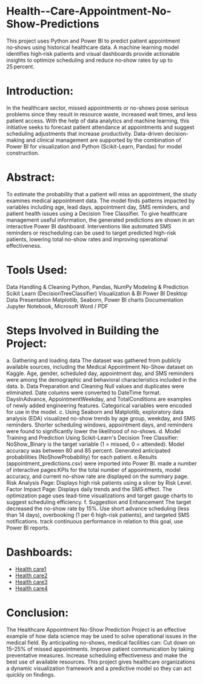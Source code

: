 # Health--Care-Appointment-No-Show-Predictions
This project uses Python and Power BI to predict patient appointment no‑shows using historical healthcare data. A machine learning model identifies high‑risk patients and visual dashboards provide actionable insights to optimize scheduling and reduce no‑show rates by up to 25 percent.

# Introduction:
In the healthcare sector, missed appointments or no-shows pose serious problems since they result in resource waste, increased wait times, and less patient access. With the help of data analytics and machine learning, this initiative seeks to forecast patient attendance at appointments and suggest scheduling adjustments that increase productivity. Data-driven decision-making and clinical management are supported by the combination of Power BI for visualization and Python (Scikit-Learn, Pandas) for model construction.

# Abstract:
To estimate the probability that a patient will miss an appointment, the study examines medical appointment data. The model finds patterns impacted by variables including age, lead days, appointment day, SMS reminders, and patient health issues using a Decision Tree Classifier. To give healthcare management useful information, the generated predictions are shown in an interactive Power BI dashboard. 
Interventions like automated SMS reminders or rescheduling can be used to target predicted high-risk patients, lowering total no-show rates and improving operational effectiveness.

# Tools Used:
Data Handling & Cleaning	Python, Pandas, NumPy
Modeling & Prediction	Scikit Learn (DecisionTreeClassifier)
Visualization & BI	Power BI Desktop
Data Presentation	Matplotlib, Seaborn, Power BI charts
Documentation	Jupyter Notebook, Microsoft Word / PDF

# Steps Involved in Building the Project:
a. Gathering and loading data 
The dataset was gathered from publicly available sources, including the Medical Appointment No-Show dataset on Kaggle.
Age, gender, scheduled day, appointment day, and SMS reminders were among the demographic and behavioral characteristics included in the data. 
b. Data Preparation and Cleaning 
Null values and duplicates were eliminated. 
Date columns were converted to DateTime format. 
DaysInAdvance, AppointmentWeekday, and TotalConditions are examples of newly added engineering features. Categorical variables were encoded for use in the model.
c. Using Seaborn and Matplotlib, exploratory data analysis (EDA) 
visualized no-show trends by age group, weekday, and SMS reminders.
Shorter scheduling windows, appointment days, and reminders were found to significantly lower the likelihood of no-shows. 
d. Model Training and Prediction 
Using Scikit-Learn's Decision Tree Classifier: 
NoShow_Binary is the target variable (1 = missed, 0 = attended). 
Model accuracy was between 80 and 85 percent. 
Generated anticipated probabilities (NoShowProbability) for each patient.
e.Results (appointment_predictions.csv) were imported into Power BI. 
made a number of interactive pages:KPIs for the total number of appointments, model accuracy, and current no-show rate are displayed on the summary page. 
Risk Analysis Page: Displays high risk patients using a slicer by Risk Level. 
Factor Impact Page: Displays daily trends and the SMS effect. 
The optimization page uses lead-time visualizations and target gauge charts to suggest scheduling efficiency. 
f. Suggestion and Enhancement 
The target decreased the no-show rate by 15%. 
Use short advance scheduling (less than 14 days), overbooking (1 per 6 high-risk patients), and targeted SMS notifications. track continuous performance in relation to this goal, use Power BI reports.

# Dashboards:
- <a href="http:HC1.png"> Health care1 </a>
- <a href="http:HC2.png"> Health care2 </a>
- <a href="http:HC3.png"> Health care3 </a>
- <a href="http:HC4.png"> Health care4 </a>

# Conclusion:
The Healthcare Appointment No-Show Prediction Project is an effective example of how data science may be used to solve operational issues in the medical field. 
By anticipating no-shows, medical facilities can:
Cut down on 15–25% of missed appointments. 
Improve patient communication by taking preventative measures. 
Increase scheduling effectiveness and make the best use of available resources. 
This project gives healthcare organizations a dynamic visualization framework and a predictive model so they can act quickly on findings.

